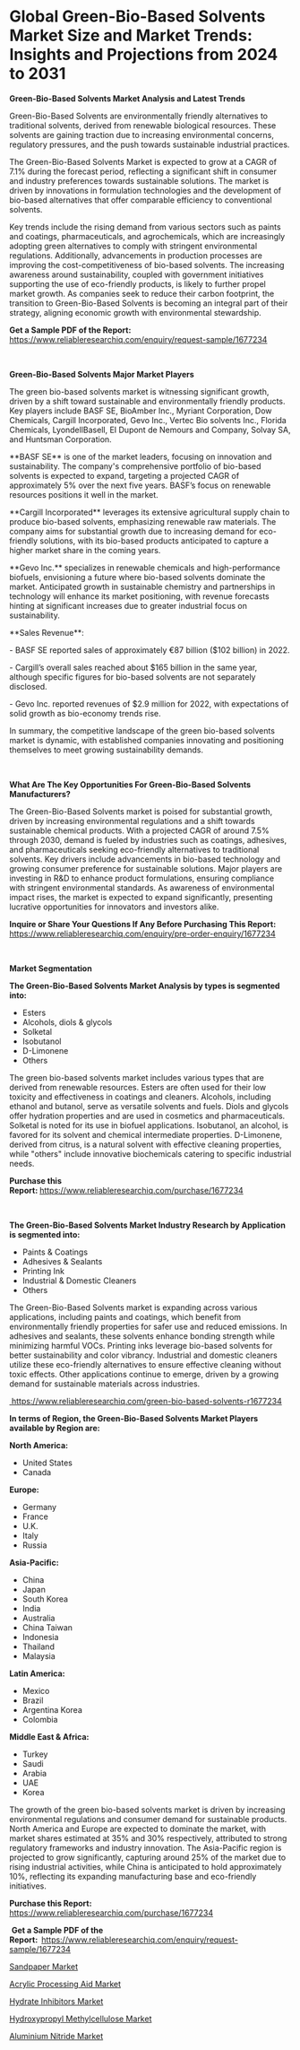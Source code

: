 <p><h1>Global Green-Bio-Based Solvents Market Size and Market Trends: Insights and Projections from 2024 to 2031</h1></p><p><strong>Green-Bio-Based Solvents Market Analysis and Latest Trends</strong></p>
<p><p>Green-Bio-Based Solvents are environmentally friendly alternatives to traditional solvents, derived from renewable biological resources. These solvents are gaining traction due to increasing environmental concerns, regulatory pressures, and the push towards sustainable industrial practices. </p><p>The Green-Bio-Based Solvents Market is expected to grow at a CAGR of 7.1% during the forecast period, reflecting a significant shift in consumer and industry preferences towards sustainable solutions. The market is driven by innovations in formulation technologies and the development of bio-based alternatives that offer comparable efficiency to conventional solvents. </p><p>Key trends include the rising demand from various sectors such as paints and coatings, pharmaceuticals, and agrochemicals, which are increasingly adopting green alternatives to comply with stringent environmental regulations. Additionally, advancements in production processes are improving the cost-competitiveness of bio-based solvents. The increasing awareness around sustainability, coupled with government initiatives supporting the use of eco-friendly products, is likely to further propel market growth. As companies seek to reduce their carbon footprint, the transition to Green-Bio-Based Solvents is becoming an integral part of their strategy, aligning economic growth with environmental stewardship.</p></p>
<p><strong>Get a Sample PDF of the Report:&nbsp;</strong> <a href="https://www.reliableresearchiq.com/enquiry/request-sample/1677234?utm_campaign=100&utm_medium=2&utm_source=Github&utm_content=ia&utm_term=11122024&utm_id=green-bio-based-solvents">https://www.reliableresearchiq.com/enquiry/request-sample/1677234</a></p>
<p>&nbsp;</p>
<p><strong>Green-Bio-Based Solvents Major Market Players</strong></p>
<p><p>The green bio-based solvents market is witnessing significant growth, driven by a shift toward sustainable and environmentally friendly products. Key players include BASF SE, BioAmber Inc., Myriant Corporation, Dow Chemicals, Cargill Incorporated, Gevo Inc., Vertec Bio solvents Inc., Florida Chemicals, LyondellBasell, EI Dupont de Nemours and Company, Solvay SA, and Huntsman Corporation.</p><p>**BASF SE** is one of the market leaders, focusing on innovation and sustainability. The company's comprehensive portfolio of bio-based solvents is expected to expand, targeting a projected CAGR of approximately 5% over the next five years. BASF’s focus on renewable resources positions it well in the market.</p><p>**Cargill Incorporated** leverages its extensive agricultural supply chain to produce bio-based solvents, emphasizing renewable raw materials. The company aims for substantial growth due to increasing demand for eco-friendly solutions, with its bio-based products anticipated to capture a higher market share in the coming years.</p><p>**Gevo Inc.** specializes in renewable chemicals and high-performance biofuels, envisioning a future where bio-based solvents dominate the market. Anticipated growth in sustainable chemistry and partnerships in technology will enhance its market positioning, with revenue forecasts hinting at significant increases due to greater industrial focus on sustainability.</p><p>**Sales Revenue**: </p><p>- BASF SE reported sales of approximately €87 billion ($102 billion) in 2022.</p><p>- Cargill’s overall sales reached about $165 billion in the same year, although specific figures for bio-based solvents are not separately disclosed.</p><p>- Gevo Inc. reported revenues of $2.9 million for 2022, with expectations of solid growth as bio-economy trends rise.</p><p>In summary, the competitive landscape of the green bio-based solvents market is dynamic, with established companies innovating and positioning themselves to meet growing sustainability demands.</p></p>
<p>&nbsp;</p>
<p><strong>What Are The Key Opportunities For Green-Bio-Based Solvents Manufacturers?</strong></p>
<p><p>The Green-Bio-Based Solvents market is poised for substantial growth, driven by increasing environmental regulations and a shift towards sustainable chemical products. With a projected CAGR of around 7.5% through 2030, demand is fueled by industries such as coatings, adhesives, and pharmaceuticals seeking eco-friendly alternatives to traditional solvents. Key drivers include advancements in bio-based technology and growing consumer preference for sustainable solutions. Major players are investing in R&D to enhance product formulations, ensuring compliance with stringent environmental standards. As awareness of environmental impact rises, the market is expected to expand significantly, presenting lucrative opportunities for innovators and investors alike.</p></p>
<p><strong>Inquire or Share Your Questions If Any Before Purchasing This Report:</strong> <a href="https://www.reliableresearchiq.com/enquiry/pre-order-enquiry/1677234?utm_campaign=100&utm_medium=2&utm_source=Github&utm_content=ia&utm_term=11122024&utm_id=green-bio-based-solvents">https://www.reliableresearchiq.com/enquiry/pre-order-enquiry/1677234</a></p>
<p>&nbsp;</p>
<p><strong>Market Segmentation</strong></p>
<p><strong>The Green-Bio-Based Solvents Market Analysis by types is segmented into:</strong></p>
<p><ul><li>Esters</li><li>Alcohols, diols & glycols</li><li>Solketal</li><li>Isobutanol</li><li>D-Limonene</li><li>Others</li></ul></p>
<p><p>The green bio-based solvents market includes various types that are derived from renewable resources. Esters are often used for their low toxicity and effectiveness in coatings and cleaners. Alcohols, including ethanol and butanol, serve as versatile solvents and fuels. Diols and glycols offer hydration properties and are used in cosmetics and pharmaceuticals. Solketal is noted for its use in biofuel applications. Isobutanol, an alcohol, is favored for its solvent and chemical intermediate properties. D-Limonene, derived from citrus, is a natural solvent with effective cleaning properties, while "others" include innovative biochemicals catering to specific industrial needs.</p></p>
<p><strong>Purchase this Report:&nbsp;</strong><a href="https://www.reliableresearchiq.com/purchase/1677234?utm_campaign=100&utm_medium=2&utm_source=Github&utm_content=ia&utm_term=11122024&utm_id=green-bio-based-solvents">https://www.reliableresearchiq.com/purchase/1677234</a></p>
<p>&nbsp;</p>
<p><strong>The Green-Bio-Based Solvents Market Industry Research by Application is segmented into:</strong></p>
<p><ul><li>Paints & Coatings</li><li>Adhesives & Sealants</li><li>Printing Ink</li><li>Industrial & Domestic Cleaners</li><li>Others</li></ul></p>
<p><p>The Green-Bio-Based Solvents market is expanding across various applications, including paints and coatings, which benefit from environmentally friendly properties for safer use and reduced emissions. In adhesives and sealants, these solvents enhance bonding strength while minimizing harmful VOCs. Printing inks leverage bio-based solvents for better sustainability and color vibrancy. Industrial and domestic cleaners utilize these eco-friendly alternatives to ensure effective cleaning without toxic effects. Other applications continue to emerge, driven by a growing demand for sustainable materials across industries.</p></p>
<p><a href="https://www.reliableresearchiq.com/green-bio-based-solvents-r1677234?utm_campaign=100&utm_medium=2&utm_source=Github&utm_content=ia&utm_term=11122024&utm_id=green-bio-based-solvents">&nbsp;https://www.reliableresearchiq.com/green-bio-based-solvents-r1677234</a></p>
<p><strong>In terms of Region, the Green-Bio-Based Solvents Market Players available by Region are:</strong></p>
<p>
    <p> <strong> North America: </strong>
        <ul>
            <li>United States</li>
            <li>Canada</li>
        </ul>
        </p> 
    <p> <strong> Europe: </strong>
        <ul>
            <li>Germany</li>
            <li>France</li>
            <li>U.K.</li>
            <li>Italy</li>
            <li>Russia</li>
        </ul>
        </p> 
    <p> <strong> Asia-Pacific: </strong>
        <ul>
            <li>China</li>
            <li>Japan</li>
            <li>South Korea</li>
            <li>India</li>
            <li>Australia</li>
            <li>China Taiwan</li>
            <li>Indonesia</li>
            <li>Thailand</li>
            <li>Malaysia</li>
        </ul>
        </p> 
    <p> <strong> Latin America: </strong>
        <ul>
            <li>Mexico</li>
            <li>Brazil</li>
            <li>Argentina Korea</li>
            <li>Colombia</li>
        </ul>
        </p> 
    <p> <strong> Middle East & Africa: </strong>
        <ul>
            <li>Turkey</li>
            <li>Saudi</li>
            <li>Arabia</li>
            <li>UAE</li>
            <li>Korea</li>
        </ul>
    </p>
    </p>
<p><p>The growth of the green bio-based solvents market is driven by increasing environmental regulations and consumer demand for sustainable products. North America and Europe are expected to dominate the market, with market shares estimated at 35% and 30% respectively, attributed to strong regulatory frameworks and industry innovation. The Asia-Pacific region is projected to grow significantly, capturing around 25% of the market due to rising industrial activities, while China is anticipated to hold approximately 10%, reflecting its expanding manufacturing base and eco-friendly initiatives.</p></p>
<p><strong>Purchase this Report: </strong><a href="https://www.reliableresearchiq.com/purchase/1677234?utm_campaign=100&utm_medium=2&utm_source=Github&utm_content=ia&utm_term=11122024&utm_id=green-bio-based-solvents">https://www.reliableresearchiq.com/purchase/1677234</a></p>
<p>&nbsp;<strong>Get a Sample PDF of the Report:&nbsp;&nbsp;</strong><a href="https://www.reliableresearchiq.com/enquiry/request-sample/1677234?utm_campaign=100&utm_medium=2&utm_source=Github&utm_content=ia&utm_term=11122024&utm_id=green-bio-based-solvents">https://www.reliableresearchiq.com/enquiry/request-sample/1677234</a></p>
<p><strong></strong></p>
<p><p><a href="https://www.linkedin.com/pulse/sandpaper-market-report-in-depth-analysis-13-cagr-projection-6p24e?utm_campaign=100&utm_medium=2&utm_source=Github&utm_content=ia&utm_term=11122024&utm_id=green-bio-based-solvents">Sandpaper Market</a></p><p><a href="https://www.linkedin.com/pulse/influencing-factors-acrylic-processing-aid-market-insights-sxqre?utm_campaign=100&utm_medium=2&utm_source=Github&utm_content=ia&utm_term=11122024&utm_id=green-bio-based-solvents">Acrylic Processing Aid Market</a></p><p><a href="https://www.linkedin.com/pulse/c-hannibex-sqmmf?utm_campaign=100&utm_medium=2&utm_source=Github&utm_content=ia&utm_term=11122024&utm_id=green-bio-based-solvents">Hydrate Inhibitors Market</a></p><p><a href="https://www.linkedin.com/pulse/hydroxypropyl-methylcellulose-market-report-2024-2031-cagr-pea3e?utm_campaign=100&utm_medium=2&utm_source=Github&utm_content=ia&utm_term=11122024&utm_id=green-bio-based-solvents">Hydroxypropyl Methylcellulose Market</a></p><p><a href="https://www.linkedin.com/pulse/aluminium-nitride-market-analysis-comprehensive-industry-at58e?utm_campaign=100&utm_medium=2&utm_source=Github&utm_content=ia&utm_term=11122024&utm_id=green-bio-based-solvents">Aluminium Nitride Market</a></p></p>